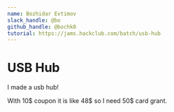 ```yaml
---
name: Bozhidar Evtimov
slack_handle: @bo
github_handle: @bochk0
tutorial: https://jams.hackclub.com/batch/usb-hub
---
```


# USB Hub

<!-- Describe your board in 2-3 sentences. What are you making? What will it do? -->
I made a usb hub!
<!-- How much is it going to cost? -->
With 10$ coupon it is like 48$ so I need 50$ card grant.
<!-- Tell us a little bit about your design process. What were some challenges? What helped? ***Totally optional*** -->